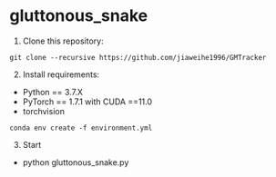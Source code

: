 # gluttonous_snake
1. Clone this repository:
```clone
git clone --recursive https://github.com/jiaweihe1996/GMTracker
```
2. Install requirements:
- Python == 3.7.X
- PyTorch == 1.7.1 with CUDA ==11.0 
- torchvision 
```setup
conda env create -f environment.yml
```
3. Start
- python gluttonous_snake.py
